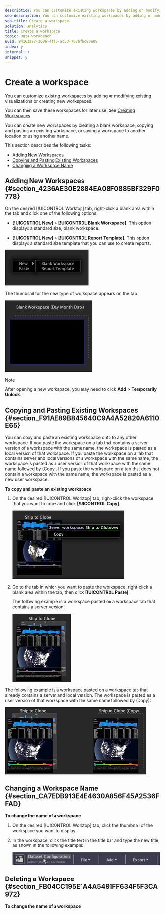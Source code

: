 ```yaml
---
description: You can customize existing workspaces by adding or modifying existing visualizations or creating new workspaces.
seo-description: You can customize existing workspaces by adding or modifying existing visualizations or creating new workspaces.
seo-title: Create a workspace
solution: Analytics
title: Create a workspace
topic: Data workbench
uuid: 94162a27-3006-4fb5-ac33-767bfbc86e08
index: y
internal: n
snippet: y
---
```


# Create a workspace

You can customize existing workspaces by adding or modifying existing visualizations or creating new workspaces.

You can then save these workspaces for later use. See [Creating Workspaces](../../c-get-started/c-work-worksp/c-create-worksp.md#concept_D8BC99D7739E4EAEAB2A02B022394A31).

You can create new workspaces by creating a blank workspace, copying and pasting an existing workspace, or saving a workspace to another location or using another name.

This section describes the following tasks:

* [Adding New Workspaces](../../c-get-started/c-work-worksp/c-create-worksp.md#section_4236AE30E2884EA08F0885BF329F0778) 
* [Copying and Pasting Existing Workspaces](../../c-get-started/c-work-worksp/c-create-worksp.md#section_F91AE89B845640C9A4A52820A6110E65) 
* [Changing a Workspace Name](../../c-get-started/c-work-worksp/c-create-worksp.md#section_CA7EDB913E4E4630A856F45A2536FFAD)

## Adding New Workspaces {#section_4236AE30E2884EA08F0885BF329F0778}

On the desired [!UICONTROL Worktop] tab, right-click a blank area within the tab and click one of the following options:

* **[!UICONTROL New]** > **[!UICONTROL Blank Workspace]**. This option displays a standard size, blank workspace. 

* **[!UICONTROL New]** > **[!UICONTROL Report Template]**. This option displays a standard size template that you can use to create reports.

![](assets/mnu_workspaceManager.png)

The thumbnail for the new type of workspace appears on the tab.

![](assets/mnu_workspaceManager_Newwksp.png)

>[!NOTE]
>
>After opening a new workspace, you may need to click **Add** > **Temporarily Unlock**.

## Copying and Pasting Existing Workspaces {#section_F91AE89B845640C9A4A52820A6110E65}

You can copy and paste an existing workspace onto to any other workspace. If you paste the workspace on a tab that contains a server version of a workspace with the same name, the workspace is pasted as a local version of that workspace. If you paste the workspace on a tab that contains server and local versions of a workspace with the same name, the workspace is pasted as a user version of that workspace with the same name followed by (Copy). If you paste the workspace on a tab that does not contain a workspace with the same name, the workspace is pasted as a new user workspace.

**To copy and paste an existing workspace**

1. On the desired [!UICONTROL Worktop] tab, right-click the workspace that you want to copy and click **[!UICONTROL Copy]**.

   ![](assets/mnu_workspaceManager_Copywksp.png)

1. Go to the tab in which you want to paste the workspace, right-click a blank area within the tab, then click **[!UICONTROL Paste]**.

   The following example is a workspace pasted on a workspace tab that contains a server version:

   ![](assets/mnu_workspaceManager_Copywksp_PasteSameNameServerWks.png)

The following example is a workspace pasted on a workspace tab that already contains a server and local version. The workspace is pasted as a user version of that workspace with the same name followed by (Copy):

![](assets/mnu_workspaceManager_Copywksp_PasteSameNameLocalWks.png)

## Changing a Workspace Name {#section_CA7EDB913E4E4630A856F45A2536FFAD}

**To change the name of a workspace**

1. On the desired [!UICONTROL Worktop] tab, click the thumbnail of the workspace you want to display. 
1. In the workspace, click the title text in the title bar and type the new title, as shown in the following example:

   ![](assets/wsp_changeTitle.png)

## Deleting a Workspace {#section_FB04CC195E1A4A5491FF634F5F3CA972}

**To change the name of a workspace** 
